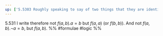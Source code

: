 ```yaml
---
up: ['5.5303 Roughly speaking to say of two things that they are identical is nonsense']
---
```

5.531 I write therefore not $f(a,b).a = b$ but $f(a,a)$ (or $f(b,b)$). And not $f(a,b).¬ a = b$, but $f(a,b)$.
%%
#formulae #logic %%
